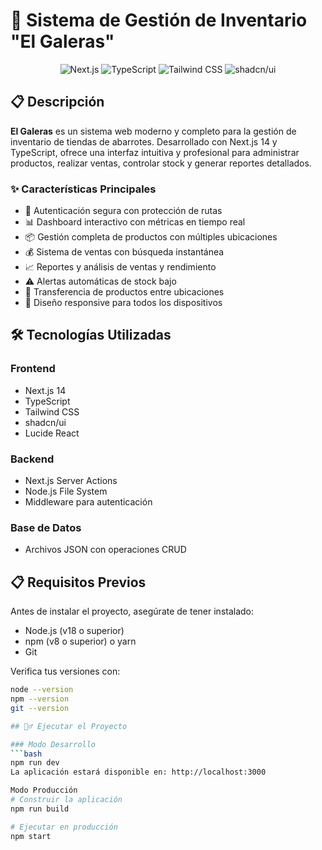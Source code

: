 # 🏪 Sistema de Gestión de Inventario "El Galeras"

<div align="center">
  <img src="https://img.shields.io/badge/Next.js-14-black?style=for-the-badge&logo=next.js" alt="Next.js" />
  <img src="https://img.shields.io/badge/TypeScript-5-blue?style=for-the-badge&logo=typescript" alt="TypeScript" />
  <img src="https://img.shields.io/badge/Tailwind_CSS-3-38B2AC?style=for-the-badge&logo=tailwind-css" alt="Tailwind CSS" />
  <img src="https://img.shields.io/badge/shadcn/ui-Latest-000000?style=for-the-badge&logo=shadcnui" alt="shadcn/ui" />
</div>

## 📋 Descripción

**El Galeras** es un sistema web moderno y completo para la gestión de inventario de tiendas de abarrotes.
Desarrollado con Next.js 14 y TypeScript, ofrece una interfaz intuitiva y profesional para administrar productos, realizar ventas, controlar stock y generar reportes detallados.

### ✨ Características Principales
- 🔐 Autenticación segura con protección de rutas
- 📊 Dashboard interactivo con métricas en tiempo real
- 📦 Gestión completa de productos con múltiples ubicaciones
- 💰 Sistema de ventas con búsqueda instantánea
- 📈 Reportes y análisis de ventas y rendimiento
- ⚠️ Alertas automáticas de stock bajo
- 🔄 Transferencia de productos entre ubicaciones
- 📱 Diseño responsive para todos los dispositivos

## 🛠️ Tecnologías Utilizadas

### Frontend
- Next.js 14
- TypeScript
- Tailwind CSS
- shadcn/ui
- Lucide React

### Backend
- Next.js Server Actions
- Node.js File System
- Middleware para autenticación

### Base de Datos
- Archivos JSON con operaciones CRUD

## 📋 Requisitos Previos

Antes de instalar el proyecto, asegúrate de tener instalado:
- Node.js (v18 o superior)
- npm (v8 o superior) o yarn
- Git

Verifica tus versiones con:

```bash
node --version
npm --version
git --version

## 🏃‍♂️ Ejecutar el Proyecto

### Modo Desarrollo
```bash
npm run dev
La aplicación estará disponible en: http://localhost:3000

Modo Producción
# Construir la aplicación
npm run build

# Ejecutar en producción
npm start